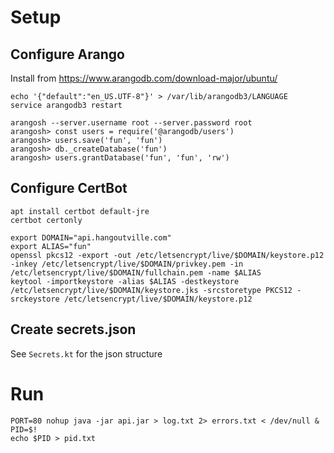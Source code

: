 Setup
=====

Configure Arango
--------------

Install from
https://www.arangodb.com/download-major/ubuntu/

```shell
echo '{"default":"en_US.UTF-8"}' > /var/lib/arangodb3/LANGUAGE
service arangodb3 restart

arangosh --server.username root --server.password root
arangosh> const users = require('@arangodb/users')
arangosh> users.save('fun', 'fun')
arangosh> db._createDatabase('fun')
arangosh> users.grantDatabase('fun', 'fun', 'rw')
```

Configure CertBot
---------------

```shell
apt install certbot default-jre
certbot certonly

export DOMAIN="api.hangoutville.com"
export ALIAS="fun"
openssl pkcs12 -export -out /etc/letsencrypt/live/$DOMAIN/keystore.p12 -inkey /etc/letsencrypt/live/$DOMAIN/privkey.pem -in /etc/letsencrypt/live/$DOMAIN/fullchain.pem -name $ALIAS
keytool -importkeystore -alias $ALIAS -destkeystore /etc/letsencrypt/live/$DOMAIN/keystore.jks -srcstoretype PKCS12 -srckeystore /etc/letsencrypt/live/$DOMAIN/keystore.p12
```

Create secrets.json
---------------

See `Secrets.kt` for the json structure

Run
===

```shell
PORT=80 nohup java -jar api.jar > log.txt 2> errors.txt < /dev/null &
PID=$!
echo $PID > pid.txt
```
